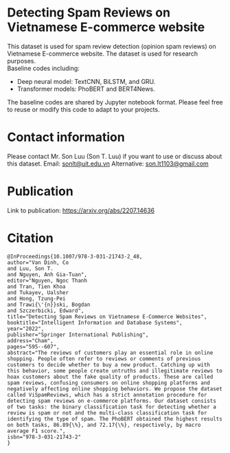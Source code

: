 # Detecting Spam Reviews on Vietnamese E-commerce website  
This dataset is used for spam review detection (opinion spam reviews) on Vietnamese E-commerce website. 
The dataset is used for research purposes.  
Baseline codes including:  
+ Deep neural model: TextCNN, BiLSTM, and GRU.    
+ Transformer models: PhoBERT and BERT4News.    

The baseline codes are shared by Jupyter notebook format. Please feel free to reuse or modify this code to adapt to your projects.     

# Contact information 
Please contact Mr. Son Luu (Son T. Luu) if you want to use or discuss about this dataset. 
Email: sonlt@uit.edu.vn
Alternative: son.lt1103@gmail.com  

# Publication  
Link to publication: https://arxiv.org/abs/2207.14636 

# Citation 
```
@InProceedings{10.1007/978-3-031-21743-2_48,
author="Van Dinh, Co
and Luu, Son T.
and Nguyen, Anh Gia-Tuan",
editor="Nguyen, Ngoc Thanh
and Tran, Tien Khoa
and Tukayev, Ualsher
and Hong, Tzung-Pei
and Trawi{\'{n}}ski, Bogdan
and Szczerbicki, Edward",
title="Detecting Spam Reviews on Vietnamese E-Commerce Websites",
booktitle="Intelligent Information and Database Systems",
year="2022",
publisher="Springer International Publishing",
address="Cham",
pages="595--607",
abstract="The reviews of customers play an essential role in online shopping. People often refer to reviews or comments of previous customers to decide whether to buy a new product. Catching up with this behavior, some people create untruths and illegitimate reviews to hoax customers about the fake quality of products. These are called spam reviews, confusing consumers on online shopping platforms and negatively affecting online shopping behaviors. We propose the dataset called ViSpamReviews, which has a strict annotation procedure for detecting spam reviews on e-commerce platforms. Our dataset consists of two tasks: the binary classification task for detecting whether a review is spam or not and the multi-class classification task for identifying the type of spam. The PhoBERT obtained the highest results on both tasks, 86.89{\%}, and 72.17{\%}, respectively, by macro average F1 score.",
isbn="978-3-031-21743-2"
}
```
